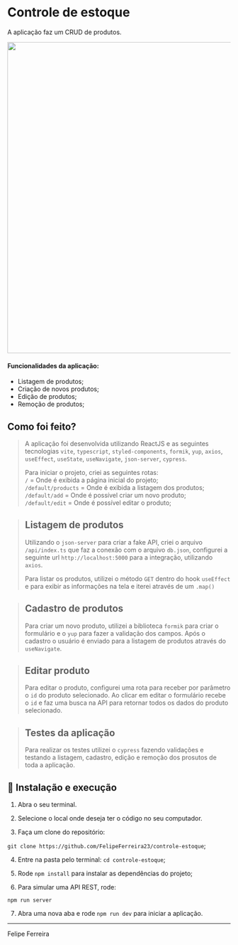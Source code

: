 # Controle de estoque

A aplicação faz um CRUD de produtos.

<img src="https://user-images.githubusercontent.com/53622773/229131664-2d71faab-c3de-4da9-95c6-0e11bb9824c1.png" width="700px" />


#### Funcionalidades da aplicação:

- Listagem de produtos;
- Criação de novos produtos;
- Edição de produtos;
- Remoção de produtos;
  

## Como foi feito? 
> A aplicação foi desenvolvida utilizando ReactJS e as seguintes tecnologias `vite`, `typescript`, `styled-components`, `formik`, `yup`, `axios`, `useEffect`, `useState`, `useNavigate`, `json-server`, `cypress`.
> 
> Para iniciar o projeto, criei as seguintes rotas:<br />
> `/` = Onde é exibida a página inicial do projeto;<br />
> `/default/products` = Onde é exibida a listagem dos produtos;<br />
> `/default/add` = Onde é possível criar um novo produto;<br />
> `/default/edit` = Onde é possível editar o produto;<br />

>## Listagem de produtos
> Utilizando o `json-server` para criar a fake API, criei o arquivo `/api/index.ts` que faz a conexão com o arquivo `db.json`,
> configurei a seguinte url `http://localhost:5000` para a integração, utilizando `axios`. 
> 
> Para listar os produtos, utilizei o método `GET` dentro do hook `useEffect` 
e para exibir as informações na tela e iterei através de um `.map()`
  
>## Cadastro de produtos
> Para criar um novo produto, utilizei a biblioteca `formik` para criar o formulário e o `yup` para fazer a validação dos campos.
> Após o cadastro o usuário é enviado para a listagem de produtos através do `useNavigate`.

>## Editar produto
> Para editar o produto, configurei uma rota para receber por parâmetro o `id` do produto selecionado. Ao clicar em editar o formulário recebe o `id` e faz uma busca na API para retornar todos os dados do produto selecionado.

>## Testes da aplicação
> Para realizar os testes utilizei o `cypress` fazendo validações e testando a listagem, cadastro, edição e remoção dos prosutos de toda a aplicação.

## 🚀 Instalação e execução

1. Abra o seu terminal.

2. Selecione o local onde deseja ter o código no seu computador.

3. Faça um clone do repositório:

  `git clone https://github.com/FelipeFerreira23/controle-estoque`;

4. Entre na pasta pelo terminal: `cd controle-estoque`;

5. Rode `npm install` para instalar as dependências do projeto;

6. Para simular uma API REST, rode:
  
  `npm run server`

7. Abra uma nova aba e rode `npm run dev` para iniciar a aplicação.

---

Felipe Ferreira
